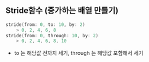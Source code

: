 ## Stride함수 (증가하는 배열 만들기)

```Swift
stride(from: 0, to: 10, by: 2)
	> 0, 2, 4, 6, 8
stride(from: 0, through: 10, by: 2)
	> 0, 2, 4, 6, 8, 10
```

- to 는 해당값 전까지 세기, through 는 해당값 포함해서 세기